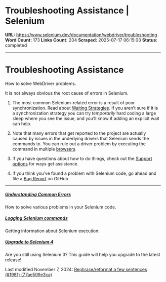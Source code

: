 # Troubleshooting Assistance | Selenium

**URL:** https://www.selenium.dev/documentation/webdriver/troubleshooting
**Word Count:** 173
**Links Count:** 204
**Scraped:** 2025-07-17 06:15:03
**Status:** completed

---

# Troubleshooting Assistance

How to solve WebDriver problems.

It is not always obvious the root cause of errors in Selenium.

  1. The most common Selenium-related error is a result of poor synchronization. Read about [Waiting Strategies](https://www.selenium.dev/documentation/webdriver/waits/). If you aren’t sure if it is a synchronization strategy you can try _temporarily_ hard coding a large sleep where you see the issue, and you’ll know if adding an explicit wait can help.

  2. Note that many errors that get reported to the project are actually caused by issues in the underlying drivers that Selenium sends the commands to. You can rule out a driver problem by executing the command in multiple [browsers](https://www.selenium.dev/documentation/webdriver/browsers/).

  3. If you have questions about how to do things, check out the [Support options](https://www.selenium.dev/support/) for ways get assistance.

  4. If you think you’ve found a problem with Selenium code, go ahead and file a [Bug Report](https://github.com/SeleniumHQ/selenium/issues/new?assignees=&labels=I-defect%2Cneeds-triaging&template=bug-report.yml&title=%5B%F0%9F%90%9B+Bug%5D%3A+) on GitHub.

* * *

##### [Understanding Common Errors](https://www.selenium.dev/documentation/webdriver/troubleshooting/errors/)

How to solve various problems in your Selenium code.

##### [Logging Selenium commands](https://www.selenium.dev/documentation/webdriver/troubleshooting/logging/)

Getting information about Selenium execution.

##### [Upgrade to Selenium 4](https://www.selenium.dev/documentation/webdriver/troubleshooting/upgrade_to_selenium_4/)

Are you still using Selenium 3? This guide will help you upgrade to the latest release\!

Last modified November 7, 2024: [Rephrase/reformat a few sentences \(\#1981\) \(77ae509e3ca\)](https://github.com/SeleniumHQ/seleniumhq.github.io/commit/77ae509e3ca40109ca5e74fec1f4f05f69df75f7)